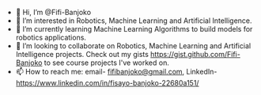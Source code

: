 - 👋 Hi, I’m @Fifi-Banjoko
- 👀 I’m interested in Robotics, Machine Learning and Artificial Intelligence.
- 🌱 I’m currently learning Machine Learning Algorithms to build models for robotics applications.
- 💞️ I’m looking to collaborate on Robotics, Machine Learning and Artificial Intelligence projects.
      Check out my gists https://gist.github.com/Fifi-Banjoko to see course projects I've worked on.
- 📫 How to reach me: email- fifibanjoko@gmail.com, LinkedIn- https://www.linkedin.com/in/fisayo-banjoko-22680a151/
<!---
Fifi-Banjoko/Fifi-Banjoko is a ✨ special ✨ repository because its `README.md` (this file) appears on your GitHub profile.
You can click the Preview link to take a look at your changes.
--->
